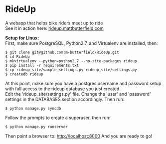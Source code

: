 RideUp
======
 A webapp that helps bike riders meet up to ride  
 See it in action here: [rideup.mattbutterfield.com](http://rideup.mattbutterfield.com)

**Setup for Linux:**  
First, make sure PostgreSQL, Python2.7, and Virtualenv are installed, then:

    $ git clone git@github.com:m-butterfield/RideUp.git
    $ cd RideUp
    $ mkvirtualenv --python=python2.7 --no-site-packages rideup
    $ pip install -r requirements.txt
    $ cp rideup_site/sample_settings.py rideup_site/settings.py
    $ createdb rideup

At this point, make sure you have a postgres username and password setup with full access to the rideup database you just created.  
Edit the 'rideup_site/settings.py' file.  Change the 'user' and 'password' settings in the DATABASES section accordingly.  Then run:

    $ python manage.py syncdb

Follow the prompts to create a superuser, then run:

    $ python manage.py runserver

Then point a browser to: [http://localhost:8000](http://localhost:8000) And you are ready to go!

